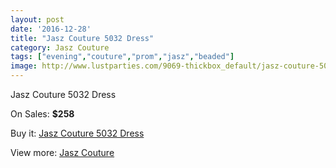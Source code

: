 ```yaml
---
layout: post
date: '2016-12-28'
title: "Jasz Couture 5032 Dress"
category: Jasz Couture
tags: ["evening","couture","prom","jasz","beaded"]
image: http://www.lustparties.com/9069-thickbox_default/jasz-couture-5032-dress.jpg
---
```

Jasz Couture 5032 Dress

On Sales: **$258**
<a href="https://www.lustparties.com/en/jasz-couture/3156-jasz-couture-5032-dress.html"><amp-img layout="responsive" width="600" height="600" src="//www.lustparties.com/9069-thickbox_default/jasz-couture-5032-dress.jpg" alt="Jasz Couture 5032 Dress 0" /></a>
<a href="https://www.lustparties.com/en/jasz-couture/3156-jasz-couture-5032-dress.html"><amp-img layout="responsive" width="600" height="600" src="//www.lustparties.com/9070-thickbox_default/jasz-couture-5032-dress.jpg" alt="Jasz Couture 5032 Dress 1" /></a>

Buy it: [Jasz Couture 5032 Dress](https://www.lustparties.com/en/jasz-couture/3156-jasz-couture-5032-dress.html "Jasz Couture 5032 Dress")

View more: [Jasz Couture](https://www.lustparties.com/en/9-jasz-couture "Jasz Couture")
